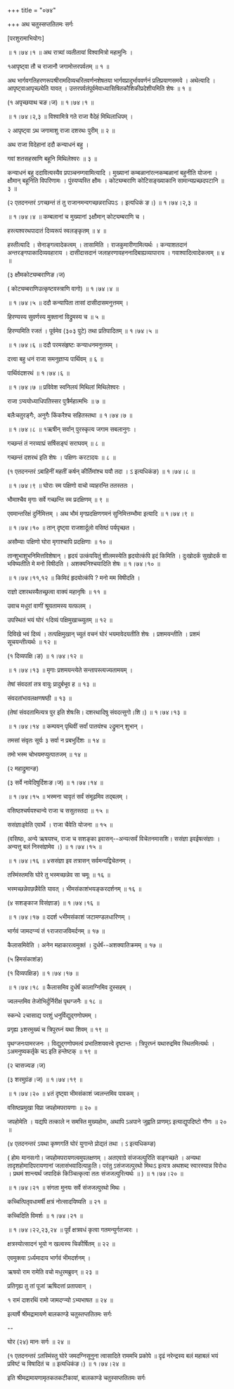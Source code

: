 +++
title = "०७४"

+++
अथ चतुस्सप्ततितमः सर्गः  

\[परशुरामाभियोगः\]  

 ॥ १।७४।१ ॥ अथ रात्र्यां व्यतीतायां विश्वामित्रो महामुनिः ।  

१आपृष्ट्वा तौ च राजानौ जगामोत्तरपर्वतम्  ॥  १  ॥   

अथ भार्गवगतिहरणरूपश्रीरामदिव्यचरितवर्णनशेषतया भार्गवप्रादुर्भाववर्णनं प्रतिप्रयाणसमये । अथेत्यादि । आपृष्ट्वाआपृच्छ्येति यावत् । उत्तरपर्वतंपूर्वमेवाध्यासिषितकौशिकीप्रदेशीयमिति शेषः  ॥  १  ॥   

(१ अपृच्छयाथ चङ।ज) ॥ १।७४।१ ॥   

 ॥ १।७४।२,३ ॥ विश्वामित्रे गते राजा वैदेहं मिथिलाधिपम् ।  

२ आपृष्ट्वा ऽथ जगामाशु राजा दशरथः पुरीम्  ॥  २  ॥   

अथ राजा विदेहानां ददौ कन्याधनं बहु ।  

गवां शतसहस्राणि बहूनि मिथिलेश्वरः  ॥  ३  ॥   

कन्याधनं बहु ददावित्यस्यैव प्रपञ्चनम्गवामित्यादि । मुख्यानां कम्बळानांरत्नकम्बळानां बहुनीति योजना । क्षौमान् बहूनिति विपरिणामः । पुंस्यप्यस्ति क्षौमः । कोट्यम्बराणि कोटिसङ्ख्याकानि सामान्यप्रच्छदपटानि  ॥  ३  ॥   

(२ एतदनन्तरं ऽगच्छन्तं तं तु राजानमन्वगच्छन्नराधिपःऽ । इत्यधिकं ङ।) ॥ १।७४।२,३ ॥   

 ॥ १।७४।४ ॥ कम्बलानां च मुख्यानां ३क्षौमान् कोट्यम्बराणि च ।  

हस्त्यश्वरथपादातं दिव्यरूपं स्वलङ्कृतम्  ॥  ४  ॥   

हस्तीत्यादि । सेनाङ्गत्वादेकत्वम् । तासामिति । राजकुमारीणामित्यर्थः । कन्याशतदानं अन्तरङ्गपाकादिव्यवहाराय । दासीदासदानं जलाहरणावहननादिबाह्यव्यापाराय । गवाश्वादित्वादेकत्वम्  ॥  ४  ॥   

(३ क्षौमकोट्यम्बराणिङ।ज)  

( कोट्यम्बराणिउत्कृष्टवस्त्राणि वागो) ॥ १।७४।४ ॥   

 ॥ १।७४।५ ॥ ददौ कन्यापिता तासां दासीदासमनुत्तमम् ।  

हिरण्यस्य सुवर्णस्य मुक्तानां विद्रुमस्य च  ॥  ५  ॥   

हिरण्यमिति रजतं । पूर्वमेव (३०३ पुटे) तथा प्रतिपादितम् ॥ १।७४।५ ॥   

 ॥ १।७४।६ ॥ ददौ परमसंहृष्टः कन्याधनमनुत्तमम् ।  

दत्त्वा बहु धनं राजा समनुज्ञाप्य पार्थिवम्  ॥  ६  ॥   

पार्थिवंदशरथं ॥ १।७४।६ ॥   

 ॥ १।७४।७ ॥ प्रविवेश स्वनिलयं मिथिलां मिथिलेश्वरः ।  

राजा ऽप्ययोध्याधिपतिस्सर पुत्रैर्महात्मभिः  ॥  ७  ॥   

बलैःचतुरङ्गैः, अनुगैः किंकरैश्च सहितस्तथा ॥ १।७४।७ ॥   

 ॥ १।७४।८ ॥ १ऋषीन् सर्वान् पुरस्कृत्य जगाम सबलानुगः ।  

गच्छन्तं तं नरव्याघ्रं सर्षिसङ्घं सराघवम्  ॥  ८  ॥   

गच्छन्तं दशरथं इति शेषः । पक्षिणः करटादयः  ॥  ८  ॥   

(१ एतदनन्तरं ऽबाहिनीं महतीं कर्षन् कीर्तिमांश्च ययौ तदा । ऽ इत्यधिकंङ) ॥ १।७४।८ ॥   

 ॥ १।७४।९ ॥ घोराः स्म पक्षिणो वाचो व्याहरन्ति ततस्ततः ।  

भौमाश्चैव मृगाः सर्वे गच्छन्ति स्म प्रदक्षिणम्  ॥  ९  ॥   

एवमान्तरिक्षं दुर्निमित्तम् । अथ भौमं मृगप्रदक्षिणगमनं सुनिमित्तम्भौमा इत्यादि ॥ १।७४।९ ॥   

 ॥ १।७४।१० ॥ तान् दृष्ट्वा राजशार्दूलो वसिष्ठं पर्यपृच्छत ।  

असौम्याः पक्षिणो घोरा मृगाश्चापि प्रदक्षिणाः  ॥  १०  ॥   

तान्शुभाशुभनिमित्तविशेषान् । हृदयं उत्कंपयितुं शीलमस्येति हृदयोत्कंपि इदं किमिति । दुःखोदर्कं सुखोदर्कं वा भविष्यतीति मे मनो विषीदति । अशक्यनिश्चयादिति शेषः ॥ १।७४।१० ॥   

 ॥ १।७४।११,१२ ॥ किमिदं हृदयोत्कंपि ? मनो मम विषीदति ।  

राज्ञो दशरथस्यैतच्छ्रत्वा वाक्यं महानृषिः  ॥  ११  ॥   

उवाच मधुरां वाणीं श्रूयतामस्य यत्फलम् ।  

उपस्थितं भयं घोरं १दिव्यं पक्षिमुखाच्च्युतम्  ॥  १२  ॥   

दिविखे भवं दिव्यं । तत्पक्षिमुखान् च्युतं वचनं घोरं भयमावेदयतीति शेषः । प्रशमयन्तीति । प्रशमं सूचयन्तीत्यर्थः  ॥  १२  ॥   

(१ दिव्यपक्षि।ङ) ॥ १।७४।१२ ॥   

 ॥ १।७४।१३ ॥ मृगाः प्रशमयन्त्येते सन्तापस्त्यज्यतामयम् ।  

तेषां संवदतां तत्र वायुः प्रादुर्बभूव ह  ॥  १३  ॥   

संवदतांभावलक्षणषष्ठी  ॥  १३  ॥   

(तेषां संवदतामित्यत्र पुर इति शेषःसि। दशरथादिषु संवदत्सुगो।शि।) ॥ १।७४।१३ ॥   

 ॥ १।७४।१४ ॥ कम्पयन् पृथिवीं सर्वां पातयंश्च २द्रुमान् शुभान् ।  

तमसां संवृतः सूर्यः ३ सर्वा न प्रबभुर्दिशः  ॥  १४  ॥   

तमो भस्म चोभयमप्युत्पातजम्  ॥  १४  ॥   

(२ महाद्रुमान्ङ)  

(३ सर्वे नावेदिषुर्दिशःङ।ज) ॥ १।७४।१४ ॥   

 ॥ १।७४।१५ ॥ भस्मना चावृतं सर्वं संमूढमिव तद्बलम् ।  

वसिष्ठश्चर्षयश्चान्ये राजा च ससुतस्तदा  ॥  १५  ॥   

ससंज्ञाःइवेति एवार्थे । राजा चैवेति योजना  ॥  १५  ॥   

(वसिष्ठः, अन्ये ऋषयश्च, राजा च सशङ्का इवासन्--अन्यत्सर्वं विचेतनमासशि। ससंज्ञा इवईषत्संज्ञाः । अन्यत्तु बलं निस्संज्ञमेव ।) ॥ १।७४।१५ ॥   

 ॥ १।७४।१६ ॥ ४ससंज्ञा इव तत्रासन् सर्वमन्यद्विचेतनम् ।  

तस्मिंस्तमसि घोरे तु भस्मच्छन्नेव सा चमूः  ॥  १६  ॥   

भस्मच्छन्नेवछन्नैवेति यावत् । भीमसंकाशंभयङ्करदर्शनम्  ॥  १६  ॥   

(४ सशङ्काज विसंज्ञाङ) ॥ १।७४।१६ ॥   

 ॥ १।७४।१७ ॥ ददर्श ५भीमसंकाशं जटामण्डलधारिणम् ।  

भार्गवं जामदग्न्यं तं १राजराजविमर्दनम्  ॥  १७  ॥   

कैलासमिवेति । अनेन महाकारत्वमुक्तं । दुर्धर्षं--अशक्यातिक्रमम्  ॥  १७  ॥   

(५ हिमसंकाशंङ)  

(१ दिव्यपक्षिङ) ॥ १।७४।१७ ॥   

 ॥ १।७४।१८ ॥ कैलासमिव दुर्धर्षं कालाग्निमिव दुस्सहम् ।  

ज्वलन्तमिव तेजोभिर्दुर्निरीक्षं पृथग्जनैः  ॥  १८  ॥   

स्कन्धे २चासाद्य परशुं धनुर्विद्युद्गणोपमम् ।  

प्रगृह्य ३शरमुख्यं च त्रिपुरघ्नं यथा शिवम्  ॥  १९  ॥   

पृथग्जनःपामरजनः । विद्युद्गणोपमत्वं प्रभातिशयवत्त्वे दृष्टान्तः । त्रिपुरघ्नं यथारुद्रमिव स्थितमित्यर्थः । ऽअमनुष्यकर्तृके चऽ इति हन्तेष्टक्  ॥  १९  ॥   

(२ चासज्यङ।ज)  

(३ शरमुग्रंङ।ज) ॥ १।७४।१९ ॥   

 ॥ १।७४।२० ॥ ४तं दृष्ट्वा भीमसंकाशं ज्वलन्तमिव पावकम् ।  

वसिष्ठप्रमुखा विप्रा जपहोमपरायणाः  ॥  २०  ॥   

जपहोमेति । यद्यपि तत्काले न समस्ति मुख्यहोमः, अथापि ऽअपाने जुह्वति प्राणम्ऽ इत्याद्युपदिष्टो गौणः  ॥  २०  ॥   

(४ एतदनन्तरं ऽयथा कृष्णगतिं घोरं युगान्ते प्रोद्यतं तथा । ऽ इत्यधिकम्ङ)  

( होमः मानसःगो। जपहोमपरायणत्वमुपलक्षणम् । अतएवाग्रे संजजल्पुरिति सङ्गच्छते । अन्यथा तादृशहोमादिपरायणानां जलासंभवादित्याहुःति। परंतु ऽसंजजल्पुरथो मिथःऽ इत्यत्र अथशब्द स्वारस्यान्न विरोधः । प्रथमं शान्त्यर्थं जपादिकं किञ्चित्कृत्वा ततः संजजल्पुरित्यर्थः  ॥ ) ॥ १।७४।२० ॥   

 ॥ १।७४।२१ ॥ संगता मुनयः सर्वे संजजल्पुरथो मिथः ।  

कच्चित्पितृवधामर्षी क्षत्रं नोत्सादयिष्यति  ॥  २१  ॥   

कच्चिदिति विमर्शः ॥ १।७४।२१ ॥   

 ॥ १।७४।२२,२३,२४ ॥ पूर्वं क्षत्रवधं कृत्वा गतमन्युर्गतज्वरः ।  

क्षत्रस्योत्सादनं भूयो न खल्वस्य चिकीर्षितम्  ॥  २२  ॥   

एवमुक्त्वा ऽर्ध्यमादाय भार्गवं भीमदर्शनम् ।  

ऋषयो राम रामेति वचो मधुरमब्रुवन्  ॥  २३  ॥   

प्रतिगृह्य तु तां पूजां ऋषिदत्तां प्रतापवान् ।  

१ रामं दाशरथिं रामो जामदग्न्यो ऽभ्यभाषत  ॥  २४  ॥   

इत्यार्षे श्रीमद्रामायणे बालकाण्डे चतुस्तप्ततितमः सर्गः  

--  

घोर (२४) मानः सर्गः  ॥  २४  ॥   

(१ एतदनन्तरं ऽतस्मिंस्तु घोरे जमदग्निसूनुना त्वासादिते राममभि प्रकोपे  ॥  दृढं नरेन्द्रस्य बलं महाबलं भयं प्रविष्टं च विषादितं च  ॥  इत्यधिकंङ।) ॥ १।७४।२४ ॥   

इति श्रीमद्रामायणामृतकतकटीकायां, बालकाण्डे चतुस्सप्ततितमः सर्गः  

  

